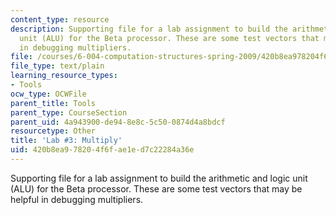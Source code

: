 ```yaml
---
content_type: resource
description: Supporting file for a lab assignment to build the arithmetic and logic
  unit (ALU) for the Beta processor. These are some test vectors that may be helpful
  in debugging multipliers.
file: /courses/6-004-computation-structures-spring-2009/420b8ea978204f6fae1ed7c22284a36e_lab3multiply.jsim
file_type: text/plain
learning_resource_types:
- Tools
ocw_type: OCWFile
parent_title: Tools
parent_type: CourseSection
parent_uid: 4a943900-de94-8e8c-5c50-0874d4a8bdcf
resourcetype: Other
title: 'Lab #3: Multiply'
uid: 420b8ea9-7820-4f6f-ae1e-d7c22284a36e
---
```

Supporting file for a lab assignment to build the arithmetic and logic unit (ALU) for the Beta processor. These are some test vectors that may be helpful in debugging multipliers.

